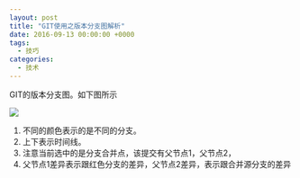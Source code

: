 ```yaml
---
layout: post
title: "GIT使用之版本分支图解析"
date: 2016-09-13 00:00:00 +0000
tags: 
  - 技巧
categories: 
  - 技术
---
```


  GIT的版本分支图。如下图所示

![](/images/git_branch.png)

1. 不同的颜色表示的是不同的分支。
2. 上下表示时间线。
3. 注意当前选中的是分支合并点，该提交有父节点1，父节点2，
4. 父节点1差异表示跟红色分支的差异，父节点2差异，表示跟合并源分支的差异
